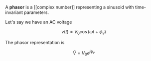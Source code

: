 A **phasor** is a [[complex number]] representing a sinusoid with time-invariant parameters.

Let's say we have an AC voltage

$$
v(t) = V_0 \cos( \omega t  + \phi_v)
$$

The phasor representation is

$$
\tilde{V} = V_0 e^{j \phi_v}
$$